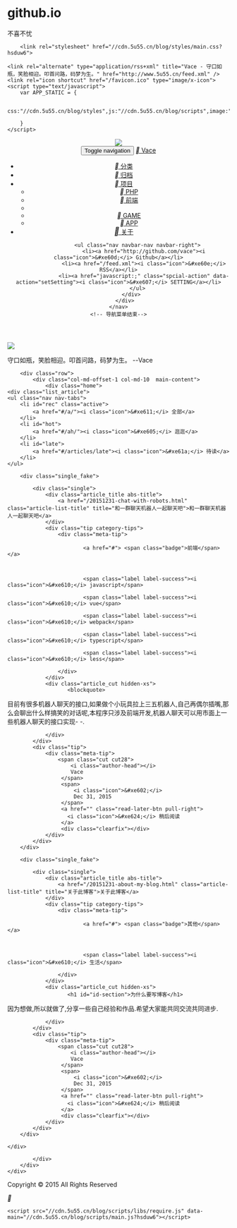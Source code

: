 # github.io
不喜不忧

<!DOCTYPE html>
<html lang="zh-CN">
<head>
	<meta charset="utf-8">
	<meta http-equiv="X-UA-Compatible" content="IE=edge">
	<!-- Enable responsive viewport -->
	<meta name="viewport" content="width=device-width, initial-scale=1, maximum-scale=1">
	<title>Vace - 守口如瓶，笑脸相迎。叩首问路，码梦为生。</title>
	<meta name="description" content="不想做全栈的后端不是好前端。">
	
		<link rel="stylesheet" href="//cdn.5u55.cn/blog/styles/main.css?hsduw6">
	
	<link rel="alternate" type="application/rss+xml" title="Vace - 守口如瓶，笑脸相迎。叩首问路，码梦为生。" href="http://www.5u55.cn/feed.xml" />
	<link rel="icon shortcut" href="/favicon.ico" type="image/x-icon">
	<script type="text/javascript">
		var APP_STATIC = {
			
				css:"//cdn.5u55.cn/blog/styles",js:"//cdn.5u55.cn/blog/scripts",image:"//cdn.5u55.cn/blog/images",md5:"hsduw6"
			
		}
	</script>
</head>
<body>
<!--引入导航-->
<header>
    <!--导航菜单-->
    <nav class="navbar header navbar-fixed-top">
        <div class="container-fluid">
            <span class="navbar-brand"><a href="/">
                <img id="headerimg" src="//cdn.5u55.cn/blog/images/my-64.jpeg"></a>
			</span>
            <div class="navbar-header">
                <button type="button" class="navbar-toggle collapsed" data-toggle="collapse" data-target="#navbar" aria-expanded="false" aria-controls="navbar">
                    <span class="sr-only">Toggle navigation</span>
                    <span class="icon-bar"></span>
                    <span class="icon-bar"></span>
                    <span class="icon-bar"></span>
                </button>
                <a class="navbar-brand" href="/"><i class="icon">&#xe62b;</i> Vace</a>
            </div>
            <div id="navbar" class="navbar-collapse collapse">
                <ul class="nav navbar-nav">
                    <li><a href="/category/"><i class="icon">&#xe619;</i> 分类</a></li>
                    <li><a href="/archive/"><i class="icon">&#xe626;</i> 归档</a></li>
                    <li class="dropdown">
                        <a href="#" class="dropdown-toggle" data-toggle="dropdown" role="button" aria-haspopup="true" aria-expanded="false"><i class="icon">&#xe628;</i> 项目 <span class="caret"></span></a>
                        <ul class="dropdown-menu">
                            <li><a href="/project/php/"><i class="icon">&#xe608;</i> PHP</a></li>
                            <!-- <li><a href="#"><i class="icon">&#xe60a;</i> Python</a></li> -->
                            <li><a href="/project/js/"><i class="icon">&#xe60c;</i> 前端</a></li>
                            <li role="separator" class="divider"></li>
                            <li><a href="/project/game/"><i class="icon">&#xe62a;</i> GAME</a></li>
                            <li><a href="/project/app/"><i class="icon">&#xe601;</i> APP</a></li>
                        </ul>
                    </li>
                    <li><a href="/about/"><i class="icon" style="font-size: 18px;">&#xe627;</i> 关于</a></li>
                </ul>

                <ul class="nav navbar-nav navbar-right">
                    <li><a href="http://github.com/vace"><i class="icon">&#xe60d;</i> Github</a></li>
                    <li><a href="/feed.xml"><i class="icon">&#xe60e;</i> RSS</a></li>
                    <li><a href="javascript:;" class="spcial-action" data-action="setSetting"><i class="icon">&#xe607;</i> SETTING</a></li>
                </ul>
            </div>
        </div>
    </nav>
    <!-- 导航菜单结束-->
</header>

<!--主体内容-->
<div class="page-content">
    <div class="container-fluid">
    	<div class="row">
                <div class="col-md-offset-2 col-md-8  main-content">
                	<div  id="vace">
						<a href="/"><img id="abouthead" src="//cdn.5u55.cn/blog/images/my.jpeg"></a>
						<p>守口如瓶，笑脸相迎。叩首问路，码梦为生。 --Vace</p>
                	</div>
                </div>
        </div>

        <div class="row">
            <div class="col-md-offset-1 col-md-10  main-content">
                <div class="home">
    <div class="list_article">
    <ul class="nav nav-tabs">
        <li id="rec" class="active">
            <a href="#/a/"><i class="icon">&#xe611;</i> 全部</a>
        </li>
        <li id="hot">
            <a href="#/ah/"><i class="icon">&#xe605;</i> 逛逛</a>
        </li>
        <li id="late">
            <a href="#/articles/late"><i class="icon">&#xe61a;</i> 待读</a>
        </li>
    </ul>
    
        <div class="single_fake">

            <div class="single">
                <div class="article_title abs-title">
                    <a href="/20151231-chat-with-robots.html" class="article-list-title" title="和一群聊天机器人一起聊天吧">和一群聊天机器人一起聊天吧</a>
                </div>
                <div class="tip category-tips">
                    <div class="meta-tip">
                        
                            <a href="#"> <span class="badge">前端</span></a>
                        

                        
                            <span class="label label-success"><i class="icon">&#xe610;</i> javascript</span>
                        
                            <span class="label label-success"><i class="icon">&#xe610;</i> vue</span>
                        
                            <span class="label label-success"><i class="icon">&#xe610;</i> webpack</span>
                        
                            <span class="label label-success"><i class="icon">&#xe610;</i> typescript</span>
                        
                            <span class="label label-success"><i class="icon">&#xe610;</i> less</span>
                        
                    </div>
                </div>
                <div class="article_cut hidden-xs">
                       <blockquote>
  <p>目前有很多机器人聊天的接口,如果做个小玩具拉上三五机器人,自己再偶尔插嘴,那么会聊出什么样搞笑的对话呢,本程序只涉及前端开发,机器人聊天可以用市面上一些机器人聊天的接口实现- -.</p>
</blockquote>


                </div>
            </div>
            <div class="tip">
                <div class="meta-tip">
                    <span class="cut cut28">
                        <i class="author-head"></i>
                        Vace
                     </span>
                     <span>
                         <i class="icon">&#xe602;</i>
                         Dec 31, 2015
                     </span>
                     <a href="" class="read-later-btn pull-right"> 
                       <i class="icon">&#xe624;</i> 稍后阅读
                     </a>
                     <div class="clearfix"></div>
                </div>
            </div>
        </div>
    
        <div class="single_fake">

            <div class="single">
                <div class="article_title abs-title">
                    <a href="/20151231-about-my-blog.html" class="article-list-title" title="关于此博客">关于此博客</a>
                </div>
                <div class="tip category-tips">
                    <div class="meta-tip">
                        
                            <a href="#"> <span class="badge">其他</span></a>
                        

                        
                            <span class="label label-success"><i class="icon">&#xe610;</i> 生活</span>
                        
                    </div>
                </div>
                <div class="article_cut hidden-xs">
                       <h1 id="id-section">为什么要写博客</h1>
<p>因为想做,所以就做了,分享一些自己经验和作品.希望大家能共同交流共同进步.</p>


                </div>
            </div>
            <div class="tip">
                <div class="meta-tip">
                    <span class="cut cut28">
                        <i class="author-head"></i>
                        Vace
                     </span>
                     <span>
                         <i class="icon">&#xe602;</i>
                         Dec 31, 2015
                     </span>
                     <a href="" class="read-later-btn pull-right"> 
                       <i class="icon">&#xe624;</i> 稍后阅读
                     </a>
                     <div class="clearfix"></div>
                </div>
            </div>
        </div>
    
    </div>

</div>

            </div>
        </div>
    </div>
</div>
<!--引入结尾-->
<!--页脚-->
<footer>
   	<p>Copyright  ©  2015  All Rights Reserved</p>
 	<div class="scroll-top hidden-xs spcial-action" data-action="scrollTop"><i class="icon">&#xe62d;</i></div>
</footer>

<!--引入脚本-->
<!--所有脚本文件的引入-->

	<script src="//cdn.5u55.cn/blog/scripts/libs/require.js" data-main="//cdn.5u55.cn/blog/scripts/main.js?hsduw6"></script>


<script type="text/javascript" src="http://tajs.qq.com/h5?sId=500000375" defer async charset="UTF-8"></script>
</body>
</html>
